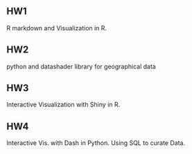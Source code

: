 ## HW1
R markdown and Visualization in R.

## HW2
python and datashader library for geographical data

## HW3
Interactive Visualization with Shiny in R.

## HW4
Interactive Vis. with Dash in Python. Using SQL to curate Data.
